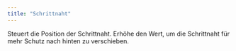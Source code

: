 ```yaml
---
title: "Schrittnaht"
---
```


Steuert die Position der Schrittnaht. Erhöhe den Wert, um die Schrittnaht für mehr Schutz nach hinten zu verschieben.

